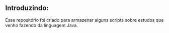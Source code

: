 ## Introduzindo:

Esse repositório foi criado para armazenar alguns scripts sobre estudos que venho fazendo da linguagem Java.
